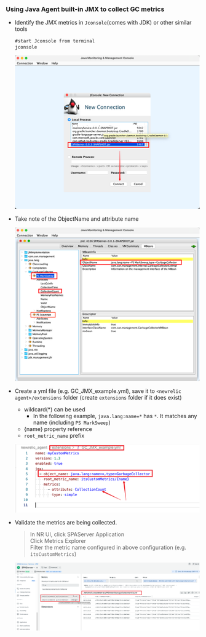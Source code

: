 ### Using Java Agent built-in JMX to collect GC metrics 

- Identify the JMX metrics in `Jconsole`(comes with JDK) or other similar tools
    ```
    #start Jconsole from terminal
    jconsole 
    ```

     ![Lab Diagram](../assets/images/connectJconsole.png)

 
- Take note of the ObjectName and attribute name

     ![Lab Diagram](../assets/images/gc_objectName.png)


- Create a yml file (e.g. GC_JMX_example.yml), save it to `<newrelic agent>/extensions` folder (create `extensions` folder if it does exist)
    - wildcard(*) can be used   
        - In the following example, `java.lang:name=*` has `*`. It matches any name (including `PS MarkSweep`)
    - {name} property reference 
    - `root_metric_name` prefix

    ![Lab Diagram](../assets/images/jmxConfig.png)


- Validate the metrics are being collected.  

    > In NR UI, click SPAServer Application  
    > Click Metrics Explorer  
    > Filter the metric name configured in above configuration (e.g. `itsCustomMetrics`)

    ![Lab Diagram](../assets/images/jmxCollectedMetrics.png)
